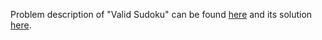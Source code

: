 Problem description of "Valid Sudoku" can be found [here](https://leetcode.com/problems/valid-sudoku/) and its solution [here](https://github.com/aurimas13/LeetCode-HR-MAANG/blob/main/LeetCode/Python%20Solutions/Valid%20Sudoku/valid.py).
